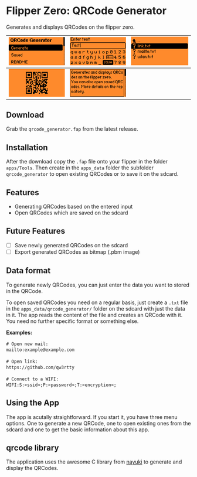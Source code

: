 # Flipper Zero: QRCode Generator
Generates and displays QRCodes on the flipper zero.

| ![](screenshots/Screenshot-menu.png) | ![](screenshots/Screenshot-entered-text.png) | ![](screenshots/Screenshot-saved-qrcodes.png)  |
| ------------- | ------------- | ------------- |
| ![](screenshots/Screenshot-open-saved-qrcode.png)  | ![](screenshots/Screenshot-readme.png)  | &nbsp;  |

## Download
Grab the `qrcode_generator.fap` from the latest release. 

## Installation 
After the download copy the `.fap` file onto your flipper in the folder 
`apps/Tools`. Then create in the `apps_data` folder the subfolder 
`qrcode_generator` to open existing QRCodes or to save it on the sdcard.

## Features
- Generating QRCodes based on the entered input
- Open QRCodes which are saved on the sdcard

## Future Features
- [ ] Save newly generated QRCodes on the sdcard
- [ ] Export generated QRCodes as bitmap (.pbm image)

## Data format
To generate newly QRCodes, you can just enter the data you want to stored 
in the QRCode.

To open saved QRCodes you need on a regular basis, just create a `.txt` file 
in the `apps_data/qrcode_generator/` folder on the sdcard with just the 
data in it. The app reads the content of the file and creates an QRCode with 
it. You need no further specific format or something else. 

**Examples:**
```text
# Open new mail:
mailto:example@example.com

# Open link:
https://github.com/qw3rtty

# Connect to a WIFI:
WIFI:S:<ssid>;P:<password>;T:<encryption>;
```

## Using the App
The app is acutally straightforward. If you start it, you have three menu
options. One to generate a new QRCode, one to open existing ones from the 
sdcard and one to get the basic information about this app.

## qrcode library
The application uses the awesome C library from [nayuki](https://github.com/nayuki/QR-Code-generator)
to generate and display the QRCodes. 

